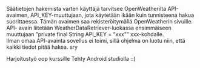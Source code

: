  Säätietojen hakemista varten käyttäjä tarvitsee OpenWeatherilta API-avaimen,
 API_KEY-muuttujaan, jota käytetään ikään kuin tunnisteena hakua suorittaessa.
 Tämän avaimen saa rekisteröitymällä OpenWeatherin sivuille.  
API- avain liitetään WeatherDataRetriever-luokassa ensimmäiseen muuttujaan 
”private final String API_KEY = ”xxx”” xxx-kohdalle.  
Ilman omaa API-avainta sovellus ei toimi, 
sillä ohjelma on luotu niin, että kaikki tiedot pitää hakea. sry


Harjoitustyö oop kurssille
Tehty Android studiolla ::)

